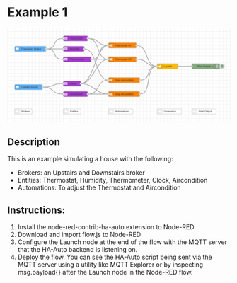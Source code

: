 # Example 1

![Example 1 Node-RED Flow](flow.png)

## Description
This is an example simulating a house with the following:
- Brokers: an Upstairs and Downstairs broker
- Entities: Thermostat, Humidity, Thermometer, Clock, Aircondition
- Automations: To adjust the Thermostat and Aircondition

## Instructions:
1. Install the node-red-contrib-ha-auto extension to Node-RED
2. Download and import flow.js to Node-RED
3. Configure the Launch node at the end of the flow with the MQTT server that the HA-Auto backend is listening on.
4. Deploy the flow. You can see the HA-Auto script being sent via the MQTT server using a utility like MQTT Explorer
or by inspecting msg.payload{} after the Launch node in the Node-RED flow.